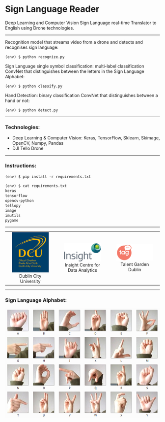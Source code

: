 # Sign Language Reader

Deep Learning and Computer Vision Sign Language real-time Translator to English using Drone technologies.

---

Recognition model that streams video from a drone and detects and recognises sign language:
```
(env) $ python recognize.py
```

Sign Language single symbol classification: multi-label classification ConvNet that distinguishes between the letters in the Sign Language Alphabet:
```
(env) $ python classify.py
```

Hand Detection: binary classification ConvNet that distinguishes between a hand or not:
```
(env) $ python detect.py
```

---

### Technologies:
* Deep Learning & Computer Vision: Keras, TensorFlow, Sklearn, Skimage, OpenCV, Numpy, Pandas
* DJI Tello Drone 

---

### Instructions:

```
(env) $ pip install -r requirements.txt
```

```
(env) $ cat requirements.txt
keras
tensorflow
opencv-python
tellopy
image
imutils
pygame
```

---

<table>
    <tr>
        <td align="center" width="200">
            <img src='img/dcu.png' width='120'/>
            <div style='word-wrap: break-word;width:120px;vertical-align:text-bottom'>Dublin City University</div></td>
        <td align="center" width="200">
            <img src='img/insight-centre.png' width='120'/>
            <div style='word-wrap:break-word;width:140px;vertical-align:text-bottom'>Insight Centre for Data Analytics</div>
        </td>
        <td align="center" width="200">
            <img src='img/talent-garden.png' width='120'/>
            <div style='word-wrap: break-word;width:120px;vertical-align:text-bottom'>Talent Garden Dublin</div>
        </td>
    </tr>
</table>

---

### Sign Language Alphabet:
<img src='img/letters.png' width='700'/>